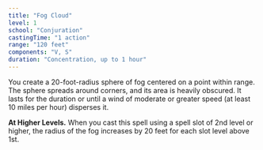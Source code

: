 ```yaml
---
title: "Fog Cloud"
level: 1
school: "Conjuration"
castingTime: "1 action"
range: "120 feet"
components: "V, S"
duration: "Concentration, up to 1 hour"
---
```


You create a 20-foot-radius sphere of fog centered on a point within range. The sphere spreads around corners, and its area is heavily obscured. It lasts for the duration or until a wind of moderate or greater speed (at least 10 miles per hour) disperses it.

**At Higher Levels.** When you cast this spell using a spell slot of 2nd level or higher, the radius of the fog increases by 20 feet for each slot level above 1st.
